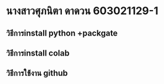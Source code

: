 # นางสาวศุภนิตา   ดาดวน    603021129-1
## วิธีการinstall python +packgate
## วิธีการinstall  colab 
## วิธีการใช้้งาน github